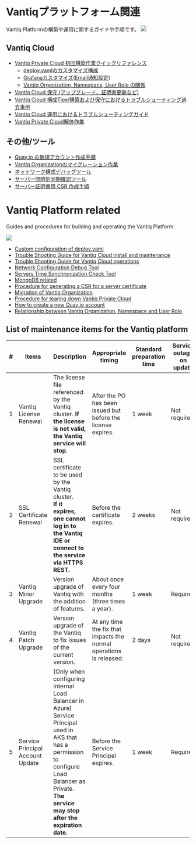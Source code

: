 # Vantiqプラットフォーム関連
Vantiq Platformの構築や運用に関するガイドや手順です。
![](imgs/section-top/vantiq-intall-flow.png)

## Vantiq Cloud
- [Vantiq Private Cloud 初回構築作業クイックリファレンス ](./docs/jp/vantiq-install.md)
  - [deploy.yamlのカスタマイズ構成](./docs/jp/deploy_yaml_config.md)
  - [Grafanaカスタマイズ(Email通知設定)](./docs/jp/grafana.md)
  - [Vantiq Organization, Namespace, User Role の関係](./docs/jp/org_user_management.md)
- [Vantiq Cloud 保守 (アップグレード、証明書更新など) ](./docs/jp/vantiq-maintenance.md)
- [Vantiq Cloud 構成Tips/構築および保守におけるトラブルシューティング過去事例](./docs/jp/vantiq-install-maintenance-troubleshooting.md)
- [Vantiq Cloud 運用におけるトラブルシューティングガイド](./docs/jp/vantiq_k8s_troubleshooting.md)
- [Vantiq Private Cloud解体作業](./docs/jp/vantiq-teardown.md)

## その他/ツール
- [Quay.io の新規アカウント作成手順](./docs/jp/create_quay.io_account.md)
- [Vantiq Organizationのマイグレーション作業](./docs/jp/vantiq-org-migration.md)
- [ネットワーク構成デバッグツール](./docs/jp/alpine-f.md)
- [サーバー間時刻同期確認ツール](./docs/jp/timestamp_ds.md)
- [サーバー証明書用 CSR 作成手順](./docs/jp/prepare_csr4rsasslcert.md)




# Vantiq Platform related
Guides and procedures for building and operating the Vantiq Platform.

![](imgs/section-top/vantiq-intall-flow.png)

- [Custom configuration of deploy.yaml](./docs/eng/deploy_yaml_config.md)
- [Trouble Shooting Guide for Vantiq Cloud install and maintenance](./docs/eng/vantiq-install-maintenance-troubleshooting.md)
- [Trouble Shooting Guide for Vantiq Cloud operations](./docs/eng/vantiq_k8s_troubleshooting.md)
- [Network Configuration Debug Tool](.//docs/eng/alpine-f.md)
- [Servers Time Synchronization Check Tool](./docs/eng/timestamp_ds.md)
- [MongoDB related](./docs/eng/mongodb.md)
- [Procedure for generating a CSR for a server certificate](./docs/eng/prepare_csr4rsasslcert.md)
- [Migration of Vantiq Organization](./docs/eng/vantiq-org-migration.md)
- [Procedure for tearing down Vantiq Private Cloud](./docs/eng/vantiq-teardown.md)
- [How to create a new Quay.io account](./docs/eng/create_quay.io_account.md)
- [Relationship between Vantiq Organization, Namespace and User Role](./docs/eng/org_user_management.md)

## List of maintenance items for the Vantiq platform

|# | Items  | Description | Appropriate timing | Standard preparation time | Service outage on update | Operator|
|---|----|-------|------|----------------|----------------------|----------|
|1  | Vantiq License Renewal  | The license file referenced by the Vantiq cluster. **If the license is not valid, the Vantiq service will stop.**| After the PO has been issued but before the license expires.   | 1 week         | Not required| Vantiq Support|
|2  | SSL Certificate Renewal  | SSL certificate to be used by the Vantiq cluster.<br />**If it expires, one cannot log in to the Vantiq IDE or connect to the service via HTTPS REST.** | Before the certificate expires.  | 2 weeks        | Not required | Vantiq Support|
|3  | Vantiq Minor Upgrade   | Version upgrade of Vantiq with the addition of features. | About once every four months (three times a year).   | 1 week         | Required   | Vantiq Support|
|4  | Vantiq Patch Upgrade | Version upgrade of the Vantiq to fix issues of the current version.  | At any time the fix that impacts the normal operations is released. | 2 days | Not required  | Vantiq Support|
|5  | Service Principal Account Update | (Only when configuring Internal Load Balancer in Azure)<br />Service Principal used in AKS that has a permission to configure Load Balancer as Private.<br />**The service may stop after the expiration date.** | Before the Service Principal expires. | 1 week         | Required  | Vantiq Support|
